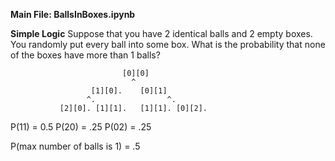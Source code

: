 **Main File: BallsInBoxes.ipynb**

**Simple Logic**
Suppose that you have 2 identical balls and 2 empty boxes. You randomly put every ball into some box. What is the probability that none of the boxes have more than 1 balls?

                             [0][0]
                               ^
                      [1][0].    [0][1]   
                     ^.                ^.
               [2][0]. [1][1].   [1][1]. [0][2].


P(11) = 0.5 P(20) = .25 P(02) = .25

P(max number of balls is 1) = .5
